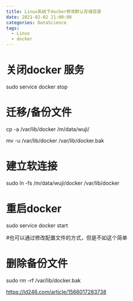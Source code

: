 ```yaml
---
title: Linux系统下docker修改默认存储目录
date: 2021-02-02 21:00:00
categories: DataScience
tags:
  - Linux
  - docker
---
```


# 关闭docker 服务

sudo service docker stop

# 迁移/备份文件

cp -a /var/lib/docker /m/data/wuji/

mv -u /var/lib/docker /var/lib/docker.bak

# 建立软连接

sudo ln -fs /m/data/wuji/docker /var/lib/docker

# 重启docker

sudo service docker start

#也可以通过修改配置文件的方式，但是不如这个简单

# 删除备份文件

sudo rm -rf /var/lib/docker.bak

https://ld246.com/article/1566017283738